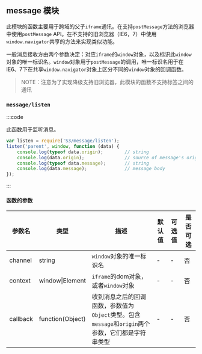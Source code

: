 ## message 模块

此模块的函数主要用于跨域的父子`iframe`通讯。在支持`postMessage`方法的浏览器中使用`postMessage` API。在不支持的旧浏览器（IE6，7）中使用`window.navigator`共享的方法来实现类似功能。

一般消息接收方由两个参数决定：对应`iframe`的`window`对象，以及标识此`window`对象的唯一标识名。`window`对象用于`postMessage`的调用，唯一标识名用于在IE6、7下在共享`window.navigator`对象上区分不同的`window`对象的回调函数。

> NOTE：注意为了实现降级支持旧浏览器，此模块的函数不支持标签之间的通讯

### `message/listen`

:::code

此函数用于监听消息。

```javascript
var listen = require('S3/message/listen');
listen('parent', window, function (data) {
    console.log(typeof data.origin);        // string
    console.log(data.origin);               // source of message's origin
    console.log(typeof data.message);       // string
    console.log(data.message);              // message body
});
```
:::

#### 函数的参数

| 参数名 | 类型 | 描述 | 默认值 | 可选值 | 是否可选 |
| ----- | ---- | ---- | ----- | ------ | ------- |
| channel | string | `window`对象的唯一标识名 | - | - | 否 |
| context | window\|Element | `iframe`的dom对象，或者`window`对象 | - | - | 否 |
| callback | function(Object) | 收到消息之后的回调函数，参数值为`Object`类型。包含`message`和`origin`两个参数，它们都是字符串类型 | - | - | 否 |
